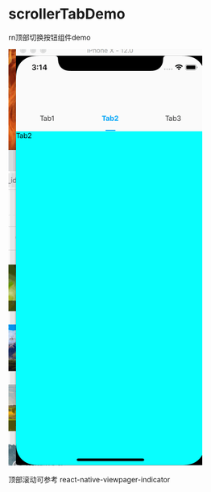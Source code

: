 # scrollerTabDemo
rn顶部切换按钮组件demo

![image](https://github.com/SCJMENGMENG/scrollerTabDemo/blob/master/GIF.gif)

顶部滚动可参考 react-native-viewpager-indicator
